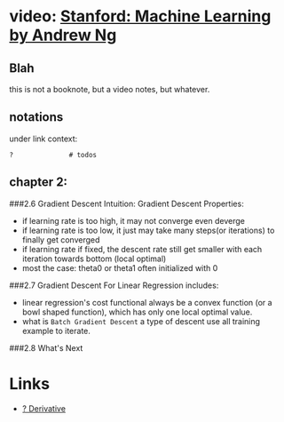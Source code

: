 # video: [Stanford: Machine Learning by Andrew Ng](https://www.youtube.com/playlist?list=PLJ1-ciQ35nuiyL1PX6O4NdF5CjjaDdnVC)

## Blah
this is not a booknote, but a video notes, but whatever.

## notations

under link context:

    ?              # todos



## chapter 2:

###2.6 Gradient Descent Intuition:
Gradient Descent Properties:
* if learning rate is too high, it may not converge even deverge
* if learning rate is too low, it just may take many steps(or iterations) to finally get converged
* if learning rate if fixed, the descent rate still get smaller with each iteration towards bottom (local optimal)
* most the case: theta0 or theta1 often initialized with 0

###2.7 Gradient Descent For Linear Regression
includes:
* linear regression's cost functional always be a convex function (or a bowl shaped function), which has only one local optimal value.
* what is `Batch Gradient Descent` a type of descent use all training example to iterate.

###2.8 What's Next
# Links
* [? Derivative](https://en.wikipedia.org/wiki/Derivative)
